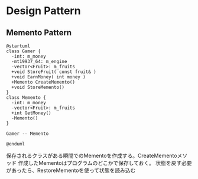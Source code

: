# Design Pattern

## Memento Pattern

```plantuml
@startuml
class Gamer {
  -int: m_money
  -mt19937_64: m_engine
  -vector<Fruit>: m_fruits
  +void StoreFruit( const fruit& )
  +void EarnMoney( int money )
  +Memento CreateMemento()
  +void StoreMemento()
}
class Memento {
  -int: m_money
  -vector<Fruit>: m_fruits
  +int GetMoney()
  -Memento()
}

Gamer -- Memento

@enduml
```

保存されるクラスがある瞬間でのMementoを作成する。CreateMementoメソッド
作成したMementoはプログラムのどこかで保存しておく。
状態を戻す必要があったら、RestoreMementoを使って状態を読み込む
